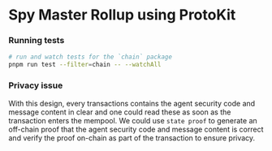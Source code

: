 # Spy Master Rollup using ProtoKit

### Running tests

```zsh
# run and watch tests for the `chain` package
pnpm run test --filter=chain -- --watchAll
```

### Privacy issue

With this design, every transactions contains the agent security code and message content in clear and one could read these as soon as the transaction enters the mempool.
We could use `state proof` to generate an off-chain proof that the agent security code and message content is correct and verify the proof on-chain as part of the transaction to ensure privacy.
